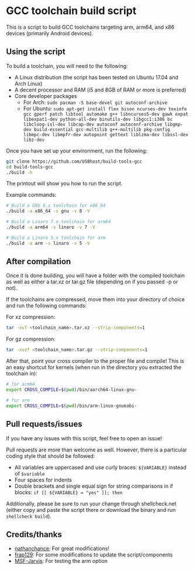 # GCC toolchain build script

This is a script to build GCC toolchains targeting arm, arm64, and x86 devices
(primarily Android devices).


## Using the script

To build a toolchain, you will need to the
following:

+ A Linux distribution (the script has been tested on Ubuntu 17.04 and Arch Linux)
+ A decent processor and RAM (i5 and 8GB of RAM or more is preferred)
+ Core developer packages
    + For Arch: ```sudo pacman -S base-devel git autoconf-archive```
    + For Ubuntu: ```sudo apt-get install flex bison ncurses-dev texinfo gcc gperf patch libtool automake g++ libncurses5-dev gawk expat libexpat1-dev python-all-dev binutils-dev libgcc1:i386 bc libcloog-isl-dev libcap-dev autoconf autoconf-archive libgmp-dev build-essential gcc-multilib g++-multilib pkg-config libmpc-dev libmpfr-dev autopoint gettext liblzma-dev libssl-dev libz-dev```

Once you have set up your environment, run the following:

```bash
git clone https://github.com/USBhost/build-tools-gcc
cd build-tools-gcc
./build -h
```

The printout will show you how to run the script.

Example commands:

```bash
# Build a GNU 8.x toolchain for x86_64
./build -a x86_64 -s gnu -v 8 -V

# Build a Linaro 7.x toolchain for arm64
./build -a arm64 -s linaro -v 7 -V

# Build a Linaro 5.x toolchain for arm
./build -a arm -s linaro -v 5 -V
```

## After compilation

Once it is done building, you will have a folder with the compiled toolchain as well as either a tar.xz or tar.gz file (depending on if you passed -p or not).

If the toolchains are compressed, move them into your directory of choice and run the following commands:

For xz compression:

```bash
tar -xvf <toolchain_name>.tar.xz --strip-components=1
```

For gz compression:

```bash
tar -xvzf <toolchain_name>.tar.gz --strip-components=1
```

After that, point your cross compiler to the proper file and compile! This is
an easy shortcut for kernels (when run in the directory you extracted the
toolchain in):

```bash
# for arm64
export CROSS_COMPILE=$(pwd)/bin/aarch64-linux-gnu-

# for arm
export CROSS_COMPILE=$(pwd)/bin/arm-linux-gnueabi-
```


## Pull requests/issues

If you have any issues with this script, feel free to open an issue!

Pull requests are more than welcome as well. However, there is a particular coding style that should be followed:

+ All variables are uppercased and use curly braces: ```${VARIABLE}``` instead of ```$variable```
+ Four spaces for indents
+ Double brackets and single equal sign for string comparisons in if blocks: ```if [[ ${VARIABLE} = "yes" ]]; then```

Additionally, please be sure to run your change through shellcheck.net (either copy and paste the script there or download the binary and run `shellcheck build`).


## Credits/thanks

+ [nathanchance](https://github.com/nathanchance): For great modifications!
+ [frap129](https://github.com/frap129): For some modifications to update the script/components
+ [MSF-Jarvis](https://github.com/MSF-Jarvis): For testing the arm option
